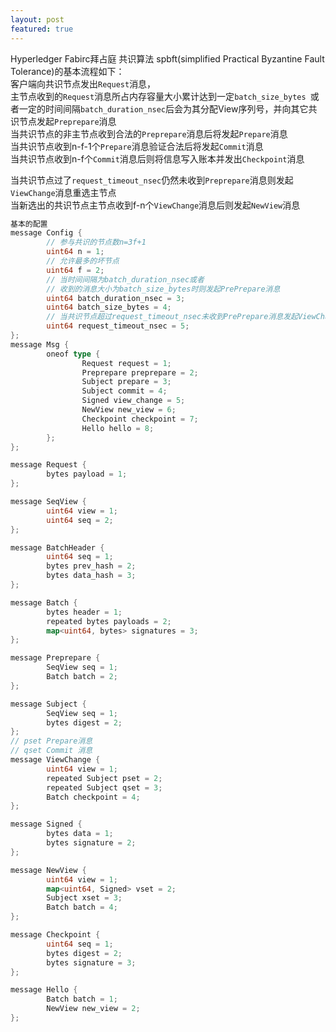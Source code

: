 ```yaml
---
layout: post
featured: true
---
```


Hyperledger Fabirc拜占庭 共识算法 spbft(simplified Practical Byzantine Fault Tolerance)的基本流程如下：  
客户端向共识节点发出`Request`消息，    
主节点收到的`Request`消息所占内存容量大小累计达到一定`batch_size_bytes `或者一定的时间间隔`batch_duration_nsec`后会为其分配View序列号，并向其它共识节点发起`Preprepare`消息  
当共识节点的非主节点收到合法的`Preprepare`消息后将发起`Prepare`消息  
当共识节点收到n-f-1个`Prepare`消息验证合法后将发起`Commit`消息  
当共识节点收到n-f个`Commit`消息后则将信息写入账本并发出`Checkpoint`消息  

当共识节点过了`request_timeout_nsec`仍然未收到`Preprepare`消息则发起`ViewChange`消息重选主节点  
当新选出的共识节点主节点收到f-n个`ViewChange`消息后则发起`NewView`消息  
<!--more-->
```go
基本的配置
message Config {
        // 参与共识的节点数n=3f+1
        uint64 n = 1;
        // 允许最多的坏节点
        uint64 f = 2;
        // 当时间间隔为batch_duration_nsec或者
        // 收到的消息大小为batch_size_bytes时则发起PrePrepare消息
        uint64 batch_duration_nsec = 3;
        uint64 batch_size_bytes = 4;
        // 当共识节点超过request_timeout_nsec未收到PrePrepare消息发起ViewChange消息
        uint64 request_timeout_nsec = 5;
};
message Msg {
        oneof type {
                Request request = 1;
                Preprepare preprepare = 2;
                Subject prepare = 3;
                Subject commit = 4;
                Signed view_change = 5;
                NewView new_view = 6;
                Checkpoint checkpoint = 7;
                Hello hello = 8;
        };
};

message Request {
        bytes payload = 1;
};

message SeqView {
        uint64 view = 1;
        uint64 seq = 2;
};

message BatchHeader {
        uint64 seq = 1;
        bytes prev_hash = 2;
        bytes data_hash = 3;
};

message Batch {
        bytes header = 1;
        repeated bytes payloads = 2;
        map<uint64, bytes> signatures = 3;
};

message Preprepare {
        SeqView seq = 1;
        Batch batch = 2;
};

message Subject {
        SeqView seq = 1;
        bytes digest = 2;
};
// pset Prepare消息
// qset Commit 消息
message ViewChange {
        uint64 view = 1;
        repeated Subject pset = 2;
        repeated Subject qset = 3;
        Batch checkpoint = 4;
};

message Signed {
        bytes data = 1;
        bytes signature = 2;
};

message NewView {
        uint64 view = 1;
        map<uint64, Signed> vset = 2;
        Subject xset = 3;
        Batch batch = 4;
};

message Checkpoint {
        uint64 seq = 1;
        bytes digest = 2;
        bytes signature = 3;
};

message Hello {
        Batch batch = 1;
        NewView new_view = 2;
};
```
